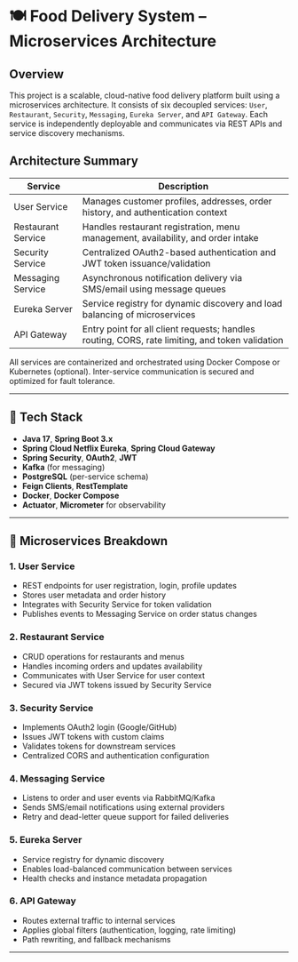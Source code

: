 # 🍽️ Food Delivery System – Microservices Architecture

## Overview
This project is a scalable, cloud-native food delivery platform built using a microservices architecture. It consists of six decoupled services: `User`, `Restaurant`, `Security`, `Messaging`, `Eureka Server`, and `API Gateway`. Each service is independently deployable and communicates via REST APIs and service discovery mechanisms.

## Architecture Summary

| Service        | Description                                                                 |
|----------------|-----------------------------------------------------------------------------|
| User Service   | Manages customer profiles, addresses, order history, and authentication context |
| Restaurant Service | Handles restaurant registration, menu management, availability, and order intake |
| Security Service | Centralized OAuth2-based authentication and JWT token issuance/validation |
| Messaging Service | Asynchronous notification delivery via SMS/email using message queues |
| Eureka Server  | Service registry for dynamic discovery and load balancing of microservices |
| API Gateway    | Entry point for all client requests; handles routing, CORS, rate limiting, and token validation |

All services are containerized and orchestrated using Docker Compose or Kubernetes (optional). Inter-service communication is secured and optimized for fault tolerance.

---

## 🔧 Tech Stack

- **Java 17**, **Spring Boot 3.x**
- **Spring Cloud Netflix Eureka**, **Spring Cloud Gateway**
- **Spring Security**, **OAuth2**, **JWT**
- **Kafka** (for messaging)
- **PostgreSQL** (per-service schema)
- **Feign Clients**, **RestTemplate**
- **Docker**, **Docker Compose**
- **Actuator**, **Micrometer** for observability

---

## 🧩 Microservices Breakdown

### 1. User Service
- REST endpoints for user registration, login, profile updates
- Stores user metadata and order history
- Integrates with Security Service for token validation
- Publishes events to Messaging Service on order status changes

### 2. Restaurant Service
- CRUD operations for restaurants and menus
- Handles incoming orders and updates availability
- Communicates with User Service for user context
- Secured via JWT tokens issued by Security Service

### 3. Security Service
- Implements OAuth2 login (Google/GitHub)
- Issues JWT tokens with custom claims
- Validates tokens for downstream services
- Centralized CORS and authentication configuration

### 4. Messaging Service
- Listens to order and user events via RabbitMQ/Kafka
- Sends SMS/email notifications using external providers
- Retry and dead-letter queue support for failed deliveries

### 5. Eureka Server
- Service registry for dynamic discovery
- Enables load-balanced communication between services
- Health checks and instance metadata propagation

### 6. API Gateway
- Routes external traffic to internal services
- Applies global filters (authentication, logging, rate limiting)
- Path rewriting, and fallback mechanisms

---


